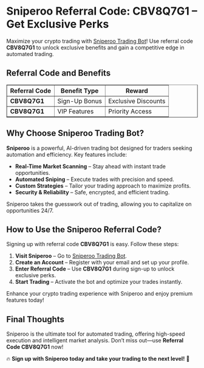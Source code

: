 <h1>Sniperoo Referral Code: CBV8Q7G1 – Get Exclusive Perks</h1>
<p>Maximize your crypto trading with <a href="https://www.sniperoo.app/signup?ref=CBV8Q7G1" target="_blank">Sniperoo Trading Bot</a>! Use referral code <strong>CBV8Q7G1</strong> to unlock exclusive benefits and gain a competitive edge in automated trading.</p>

<h2>Referral Code and Benefits</h2>
<table border="1" cellpadding="10" cellspacing="0">
    <tr>
        <th>Referral Code</th>
        <th>Benefit Type</th>
        <th>Reward</th>
    </tr>
    <tr>
        <td><strong>CBV8Q7G1</strong></td>
        <td>Sign-Up Bonus</td>
        <td>Exclusive Discounts</td>
    </tr>
    <tr>
        <td><strong>CBV8Q7G1</strong></td>
        <td>VIP Features</td>
        <td>Priority Access</td>
    </tr>
</table>

<h2>Why Choose Sniperoo Trading Bot?</h2>
<p><strong>Sniperoo</strong> is a powerful, AI-driven trading bot designed for traders seeking automation and efficiency. Key features include:</p>
<ul>
    <li><strong>Real-Time Market Scanning</strong> – Stay ahead with instant trade opportunities.</li>
    <li><strong>Automated Sniping</strong> – Execute trades with precision and speed.</li>
    <li><strong>Custom Strategies</strong> – Tailor your trading approach to maximize profits.</li>
    <li><strong>Security & Reliability</strong> – Safe, encrypted, and efficient trading.</li>
</ul>
<p>Sniperoo takes the guesswork out of trading, allowing you to capitalize on opportunities 24/7.</p>

<h2>How to Use the Sniperoo Referral Code?</h2>
<p>Signing up with referral code <strong>CBV8Q7G1</strong> is easy. Follow these steps:</p>
<ol>
    <li><strong>Visit Sniperoo</strong> – Go to <a href="https://www.sniperoo.app/signup?ref=CBV8Q7G1/" target="_blank">Sniperoo Trading Bot</a>.</li>
    <li><strong>Create an Account</strong> – Register with your email and set up your profile.</li>
    <li><strong>Enter Referral Code</strong> – Use <strong>CBV8Q7G1</strong> during sign-up to unlock exclusive perks.</li>
    <li><strong>Start Trading</strong> – Activate the bot and optimize your trades instantly.</li>
</ol>
<p>Enhance your crypto trading experience with Sniperoo and enjoy premium features today!</p>

<h2>Final Thoughts</h2>
<p>Sniperoo is the ultimate tool for automated trading, offering high-speed execution and intelligent market analysis. Don’t miss out—use <strong>Referral Code CBV8Q7G1</strong> now!</p>
<p>🔥 <strong>Sign up with Sniperoo today and take your trading to the next level!</strong> 🚀</p>
